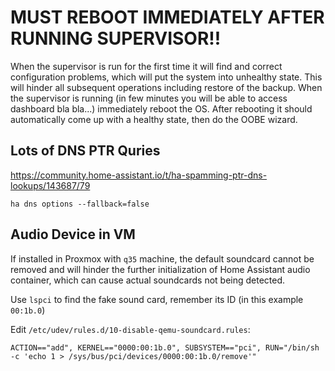 # MUST REBOOT IMMEDIATELY AFTER RUNNING SUPERVISOR!!
When the supervisor is run for the first time it will find and correct configuration problems, which will put the system into unhealthy state. This will hinder all subsequent operations including restore of the backup. When the supervisor is running (in few minutes you will be able to access dashboard bla bla...) immediately reboot the OS. After rebooting it should automatically come up with a healthy state, then do the OOBE wizard.

## Lots of DNS PTR Quries
https://community.home-assistant.io/t/ha-spamming-ptr-dns-lookups/143687/79

`ha dns options --fallback=false`

## Audio Device in VM

If installed in Proxmox with `q35` machine, the default soundcard cannot be removed and will hinder the further initialization of Home Assistant audio container, which can cause actual soundcards not being detected.

Use `lspci` to find the fake sound card, remember its ID (in this example `00:1b.0`)

Edit `/etc/udev/rules.d/10-disable-qemu-soundcard.rules`:
```
ACTION=="add", KERNEL=="0000:00:1b.0", SUBSYSTEM=="pci", RUN="/bin/sh -c 'echo 1 > /sys/bus/pci/devices/0000:00:1b.0/remove'"
```
